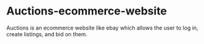 # Auctions-ecommerce-website
Auctions is an ecommerce website like ebay which allows the user to log in, create listings, and bid on them.
